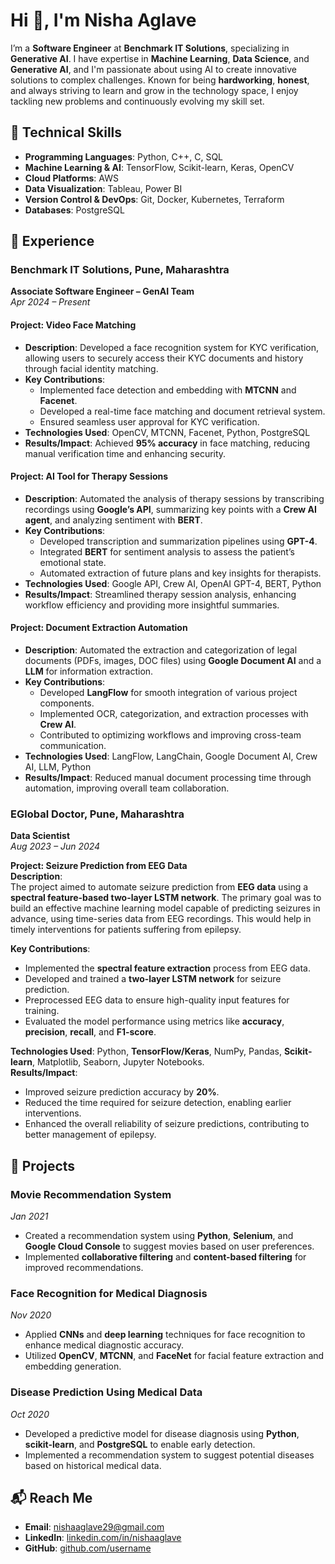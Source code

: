 # Hi 👋, I'm Nisha Aglave

I’m a **Software Engineer** at **Benchmark IT Solutions**, specializing in **Generative AI**. I have expertise in **Machine Learning**, **Data Science**, and **Generative AI**, and I'm passionate about using AI to create innovative solutions to complex challenges. Known for being **hardworking**, **honest**, and always striving to learn and grow in the technology space, I enjoy tackling new problems and continuously evolving my skill set.

## 🔧 Technical Skills

- **Programming Languages**: Python, C++, C, SQL
- **Machine Learning & AI**: TensorFlow, Scikit-learn, Keras, OpenCV
- **Cloud Platforms**: AWS
- **Data Visualization**: Tableau, Power BI
- **Version Control & DevOps**: Git, Docker, Kubernetes, Terraform
- **Databases**: PostgreSQL

## 💼 Experience

### **Benchmark IT Solutions**, Pune, Maharashtra  
**Associate Software Engineer – GenAI Team**  
*Apr 2024 – Present*

#### **Project: Video Face Matching**  
- **Description**: Developed a face recognition system for KYC verification, allowing users to securely access their KYC documents and history through facial identity matching.  
- **Key Contributions**:
  - Implemented face detection and embedding with **MTCNN** and **Facenet**.
  - Developed a real-time face matching and document retrieval system.
  - Ensured seamless user approval for KYC verification.
- **Technologies Used**: OpenCV, MTCNN, Facenet, Python, PostgreSQL  
- **Results/Impact**: Achieved **95% accuracy** in face matching, reducing manual verification time and enhancing security.

#### **Project: AI Tool for Therapy Sessions**  
- **Description**: Automated the analysis of therapy sessions by transcribing recordings using **Google’s API**, summarizing key points with a **Crew AI agent**, and analyzing sentiment with **BERT**.  
- **Key Contributions**:
  - Developed transcription and summarization pipelines using **GPT-4**.
  - Integrated **BERT** for sentiment analysis to assess the patient’s emotional state.
  - Automated extraction of future plans and key insights for therapists.
- **Technologies Used**: Google API, Crew AI, OpenAI GPT-4, BERT, Python  
- **Results/Impact**: Streamlined therapy session analysis, enhancing workflow efficiency and providing more insightful summaries.

#### **Project: Document Extraction Automation**  
- **Description**: Automated the extraction and categorization of legal documents (PDFs, images, DOC files) using **Google Document AI** and a **LLM** for information extraction.  
- **Key Contributions**:
  - Developed **LangFlow** for smooth integration of various project components.
  - Implemented OCR, categorization, and extraction processes with **Crew AI**.
  - Contributed to optimizing workflows and improving cross-team communication.
- **Technologies Used**: LangFlow, LangChain, Google Document AI, Crew AI, LLM, Python  
- **Results/Impact**: Reduced manual document processing time through automation, improving overall team collaboration.

### **EGlobal Doctor**, Pune, Maharashtra  
**Data Scientist**  
*Aug 2023 – Jun 2024*

**Project: Seizure Prediction from EEG Data**  
**Description**:  
The project aimed to automate seizure prediction from **EEG data** using a **spectral feature-based two-layer LSTM network**. The primary goal was to build an effective machine learning model capable of predicting seizures in advance, using time-series data from EEG recordings. This would help in timely interventions for patients suffering from epilepsy.

**Key Contributions**:  
- Implemented the **spectral feature extraction** process from EEG data.  
- Developed and trained a **two-layer LSTM network** for seizure prediction.  
- Preprocessed EEG data to ensure high-quality input features for training.  
- Evaluated the model performance using metrics like **accuracy**, **precision**, **recall**, and **F1-score**.

**Technologies Used**: Python, **TensorFlow/Keras**, NumPy, Pandas, **Scikit-learn**, Matplotlib, Seaborn, Jupyter Notebooks.  
**Results/Impact**:  
- Improved seizure prediction accuracy by **20%**.  
- Reduced the time required for seizure detection, enabling earlier interventions.  
- Enhanced the overall reliability of seizure predictions, contributing to better management of epilepsy.


## 🚀 Projects

### **Movie Recommendation System**  
*Jan 2021*  
- Created a recommendation system using **Python**, **Selenium**, and **Google Cloud Console** to suggest movies based on user preferences.  
- Implemented **collaborative filtering** and **content-based filtering** for improved recommendations.

### **Face Recognition for Medical Diagnosis**  
*Nov 2020*  
- Applied **CNNs** and **deep learning** techniques for face recognition to enhance medical diagnostic accuracy.  
- Utilized **OpenCV**, **MTCNN**, and **FaceNet** for facial feature extraction and embedding generation.

### **Disease Prediction Using Medical Data**  
*Oct 2020*  
- Developed a predictive model for disease diagnosis using **Python**, **scikit-learn**, and **PostgreSQL** to enable early detection.  
- Implemented a recommendation system to suggest potential diseases based on historical medical data.

## 📬 Reach Me

- **Email**: [nishaaglave29@gmail.com](mailto:nishaaglave29@gmail.com)
- **LinkedIn**: [linkedin.com/in/nishaaglave](https://linkedin.com/in/nishaaglave)
- **GitHub**: [github.com/username](https://github.com/username)
